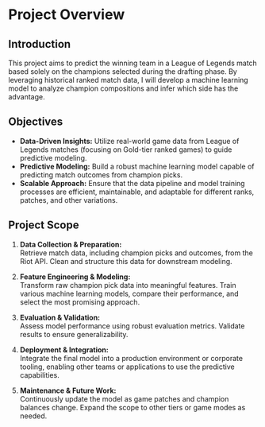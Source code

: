 # Project Overview

## Introduction
This project aims to predict the winning team in a League of Legends match based solely on the champions selected during the drafting phase. By leveraging historical ranked match data, I will develop a machine learning model to analyze champion compositions and infer which side has the advantage.

## Objectives
- **Data-Driven Insights:** Utilize real-world game data from League of Legends matches (focusing on Gold-tier ranked games) to guide predictive modeling.
- **Predictive Modeling:** Build a robust machine learning model capable of predicting match outcomes from champion picks.
- **Scalable Approach:** Ensure that the data pipeline and model training processes are efficient, maintainable, and adaptable for different ranks, patches, and other variations.

## Project Scope
1. **Data Collection & Preparation:**  
   Retrieve match data, including champion picks and outcomes, from the Riot API. Clean and structure this data for downstream modeling.
   
2. **Feature Engineering & Modeling:**  
   Transform raw champion pick data into meaningful features. Train various machine learning models, compare their performance, and select the most promising approach.

3. **Evaluation & Validation:**  
   Assess model performance using robust evaluation metrics. Validate results to ensure generalizability.

4. **Deployment & Integration:**  
   Integrate the final model into a production environment or corporate tooling, enabling other teams or applications to use the predictive capabilities.

5. **Maintenance & Future Work:**  
   Continuously update the model as game patches and champion balances change. Expand the scope to other tiers or game modes as needed.